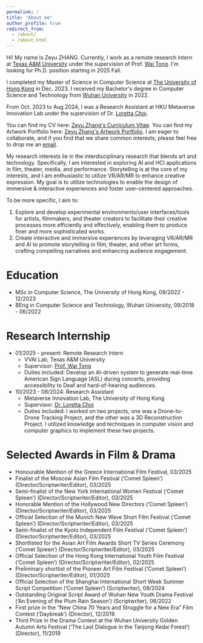 ```yaml
---
permalink: /
title: "About me"
author_profile: true
redirect_from: 
  - /about/
  - /about.html
---
```


Hi! My name is Zeyu ZHANG. Currently, I work as a remote research intern at [Texas A&M University](https://www.tamu.edu/) under the supervision of Prof. [Wai Tong](https://wtong2017.github.io/). I'm looking for Ph.D. position starting in 2025 Fall.

I completed my Master of Science in Computer Science at [The University of Hong Kong](https://www.hku.hk/) in Dec. 2023. I received my Bachelor's degree in Computer Science and Technology from [Wuhan University](https://en.whu.edu.cn/) in 2022. 

From Oct. 2023 to Aug.2024, I was a Research Assistant at HKU Metaverse Innovation Lab under the supervision of Dr. [Loretta Choi](https://i.cs.hku.hk/~ykchoi/). 

You can find my CV here: [Zeyu Zhang's Curriculum Vitae](../assets/Zeyu_ZHANG_CV.pdf). You can find my Artwork Portfolio here: [Zeyu Zhang's Artwork Portfolio](../assets/Portfolio_Zeyu_ZHANG.pdf). I am eager to collaborate, and if you find that we share common interests, please feel free to drop me an [email](mailto:zeyu2022@connect.hku.hk).

My research interests lie in the interdisciplinary research that blends art and technology. Specifically, I am interested in exploring AI and HCI applications in film, theater, media, and performance. Storytelling is at the core of my interests, and I am enthusiastic to utilize VR/AR/MR to enhance creative expression. My goal is to utilize technologies to enable the design of immersive & interactive experiences and foster user-centered approaches. 

To be more specific, I aim to:
1. Explore and develop experimental environments/user interfaces/tools for artists, filmmakers, and theater creators to facilitate their creative processes more efficiently and effectively, enabling them to produce finer and more sophisticated works.
2. Create interactive and immersive experiences by leveraging VR/AR/MR and AI to promote storytelling in film, theater, and other art forms, crafting compelling narratives and enhancing audience engagement.



Education
======
* MSc in Computer Science, The University of Hong Kong, 09/2022 - 12/2023
* BEng in Computer Science and Technology, Wuhan University, 09/2018 - 06/2022

Research Internship
======
* 01/2025 - present: Remote Research Intern
  * VVAI Lab, Texas A&M University
  * Supervisor: [Prof. Wai Tong](https://wtong2017.github.io/)
  * Duties included: Develop an AI-driven system to generate real-time American Sign Language (ASL) during concerts, providing accessibility to Deaf and hard-of-hearing audiences.
* 10/2023 - 08/2024: Research Assistant
  * Metaverse Innovation Lab, The University of Hong Kong
  * Supervisor: [Dr. Loretta Choi](https://i.cs.hku.hk/~ykchoi/)
  * Duties included: I worked on two projects, one was a Drone-to-Drone Tracking Project, and the other was a 3D Reconstruction Project. I utilized knowledge and techniques in computer vision and computer graphics to implement these two projects.


Selected Awards in Film & Drama
======
* Honourable Mention of the Greece International Film Festival, 03/2025
* Finalist of the Moscow Asian Film Festival (‘Comet Spleen’) (Director/Scriptwriter/Editor), 03/2025
* Semi-finalist of the New York International Women Festival (‘Comet Spleen’) (Director/Scriptwriter/Editor), 03/2025
* Honorable Mention of the Hollywood New Directors (‘Comet Spleen’) (Director/Scriptwriter/Editor), 03/2025
* Official Selection of the Munich New Wave Short Film Festival (‘Comet Spleen’) (Director/Scriptwriter/Editor), 03/2025
* Semi-finalist of the Kyoto Independent Film Festival (‘Comet Spleen’) (Director/Scriptwriter/Editor), 03/2025
* Shortlisted for the Asian Art Film Awards Short TV Series Ceremony (‘Comet Spleen’) (Director/Scriptwriter/Editor), 03/2025
* Official Selection of the Hong Kong International Youth Film Festival (‘Comet Spleen’) (Director/Scriptwriter/Editor), 02/2025
* Preliminary shortlist of the Pioneer Art Film Festival (‘Comet Spleen’) (Director/Scriptwriter/Editor), 01/2025
* Official Selection of the Shanghai International Short Week Summer Script Competition (‘Comet Spleen’) (Scriptwriter), 08/2024 
* Outstanding Original Script Award of Wuhan New Youth Drama Festival (‘An Evening of the Plum Rain Season’) (Scriptwriter), 06/2022
* First prize in the “New China 70 Years and Struggle for a New Era” Film Contest (‘Daybreak’) (Director), 12/2019
* Third Prize in the Drama Contest at the Wuhan University Golden Autumn Arts Festival (‘The Last Dialogue in the Tanjong Kedai Forest’) (Director), 11/2019



